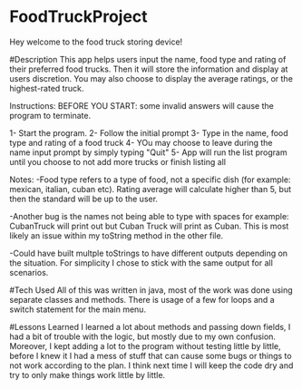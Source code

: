 # FoodTruckProject
Hey welcome to the food truck storing device! 

#Description
This app helps users input the name, food type and rating of their preferred food trucks. Then it will store the information and display at users discretion. You may also choose to display the average ratings, or the highest-rated truck.

Instructions:
BEFORE YOU START: some invalid answers will cause the program to terminate.

1- Start the program.
2- Follow the initial prompt
3- Type in the name, food type and rating of a food truck
4- YOu may choose to leave during the name input prompt by simply typing "Quit"
5- App will run the list program until you choose to not add more trucks or finish listing all

Notes: 
-Food type refers to a type of food, not a specific dish (for example: mexican, italian, cuban etc). Rating average will calculate higher than 5, but then the standard will be up to the user. 

-Another bug is the names not being able to type with spaces for example:
CubanTruck will print out but Cuban Truck will print as Cuban. This is most likely an issue within my toString method in the other file. 

-Could have built multple toStrings to have different outputs depending on the situation. For simplicity I chose to stick with the same output for all scenarios.


#Tech Used
All of this was written in java, most of the work was done using separate classes and methods. There is usage of a few for loops and a switch statement for the main menu. 

#Lessons Learned
I learned a lot about methods and passing down fields, I had a bit of trouble with the logic, but mostly due to my own confusion. Moreover, I kept adding a lot to the program without testing little by little, before I knew it I had a mess of stuff that can cause some bugs or things to not work according to the plan.  I think next time I will keep the code dry and try to only make things work little by little.